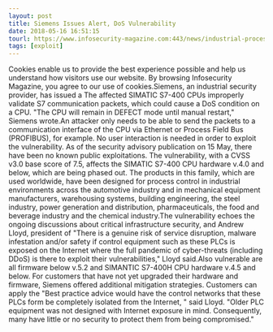 ```yaml
---
layout: post
title: Siemens Issues Alert, DoS Vulnerability
date: 2018-05-16 16:51:15
tourl: https://www.infosecurity-magazine.com:443/news/industrial-process-control/
tags: [exploit]
---
```

Cookies enable us to provide the best experience possible and help us understand how visitors use our website. By browsing Infosecurity Magazine, you agree to our use of cookies.Siemens, an industrial security provider, has issued a The affected SIMATIC S7-400 CPUs improperly validate S7 communication packets, which could cause a DoS condition on a CPU. "The CPU will remain in DEFECT mode until manual restart," Siemens wrote.An attacker only needs to be able to send the packets to a communication interface of the CPU via Ethernet or Process Field Bus (PROFIBUS), for example. No user interaction is needed in order to exploit the vulnerability. As of the security advisory publication on 15 May, there have been no known public exploitations. The vulnerability, with a CVSS v3.0 base score of 7.5, affects the SIMATIC S7-400 CPU hardware v.4.0 and below, which are being phased out. The products in this family, which are used worldwide, have been designed for process control in industrial environments across the automotive industry and in mechanical equipment manufacturers, warehousing systems, building engineering, the steel industry, power generation and distribution, pharmaceuticals, the food and beverage industry and the chemical industry.The vulnerability echoes the ongoing discussions about critical infrastructure security, and Andrew Lloyd, president of "There is a genuine risk of service disruption, malware infestation and/or safety if control equipment such as these PLCs is exposed on the Internet where the full pandemic of cyber-threats (including DDoS) is there to exploit their vulnerabilities," Lloyd said.Also vulnerable are all firmware below v.5.2 and SIMANTIC S7-400H CPU hardware v.4.5 and below. For customers that have not yet upgraded their hardware and firmware, Siemens offered additional mitigation strategies. Customers can apply the "Best practice advice would have the control networks that these PLCs form be completely isolated from the Internet, " said Lloyd. "Older PLC equipment was not designed with Internet exposure in mind. Consequently, many have little or no security to protect them from being compromised."
